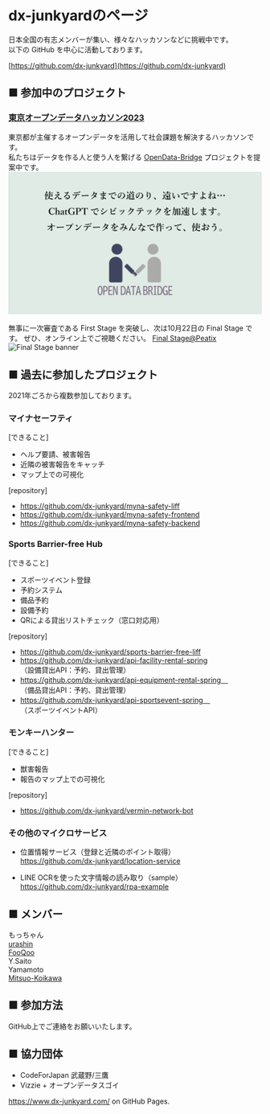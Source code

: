 # dx-junkyardのページ
日本全国の有志メンバーが集い、様々なハッカソンなどに挑戦中です。  
以下の GitHub を中心に活動しております。

[https://github.com/dx-junkyard](https://github.com/dx-junkyard)

## ■ 参加中のプロジェクト
### [東京オープンデータハッカソン2023](https://odhackathon.metro.tokyo.lg.jp/)  
東京都が主催するオープンデータを活用して社会課題を解決するハッカソンです。  
私たちはデータを作る人と使う人を繋げる [OpenData-Bridge](https://github.com/dx-junkyard/OpenDataHackathon2023)   プロジェクトを提案中です。  
[![ODB Pop](./images/odb_22Oct2023_pop.png)](https://github.com/dx-junkyard/OpenDataHackathon2023)  

無事に一次審査である First Stage を突破し、次は10月22日の Final Stage です。
ぜひ、オンライン上でご視聴ください。
[Final Stage@Peatix](https://odhackathon-tokyo-2023-final.peatix.com/)  
![Final Stage banner](https://cdn.peatix.com/event/3702446/cover-PM1wnQRNqYpfOtrwaD6GgTanTu8Mt2eM.png)

## ■ 過去に参加したプロジェクト
2021年ごろから複数参加しております。

### マイナセーフティ
[できること]  
- ヘルプ要請、被害報告
- 近隣の被害報告をキャッチ
- マップ上での可視化

[repository]  
- https://github.com/dx-junkyard/myna-safety-liff
- https://github.com/dx-junkyard/myna-safety-frontend
- https://github.com/dx-junkyard/myna-safety-backend


### Sports Barrier-free Hub
[できること]  
- スポーツイベント登録
- 予約システム
- 備品予約
- 設備予約
- QRによる貸出リストチェック（窓口対応用）

[repository]  
- https://github.com/dx-junkyard/sports-barrier-free-liff
- https://github.com/dx-junkyard/api-facility-rental-spring  
（設備貸出API：予約、貸出管理）
- https://github.com/dx-junkyard/api-equipment-rental-spring　  
（備品貸出API：予約、貸出管理）
- https://github.com/dx-junkyard/api-sportsevent-spring　  
（スポーツイベントAPI）

### モンキーハンター
[できること]  
- 獣害報告
- 報告のマップ上での可視化

[repository]
- https://github.com/dx-junkyard/vermin-network-bot

### その他のマイクロサービス
- 位置情報サービス（登録と近隣のポイント取得）  
https://github.com/dx-junkyard/location-service

- LINE OCRを使った文字情報の読み取り（sample）  
https://github.com/dx-junkyard/rpa-example


## ■ メンバー
もっちゃん  
[urashin](https://github.com/dx-junkyard)  
[FooQoo](https://github.com/FooQoo)  
Y.Saito  
Yamamoto  
[Mitsuo-Koikawa](https://github.com/Mitsuo-Koikawa)

## ■ 参加方法
GitHub上でご連絡をお願いいたします。

## ■ 協力団体
- CodeForJapan 武蔵野/三鷹  
- Vizzie + オープンデータスゴイ  

https://www.dx-junkyard.com/ on GitHub Pages.
